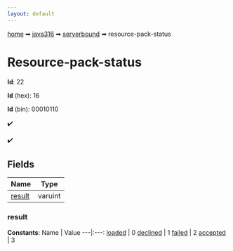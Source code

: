 ```yaml
---
layout: default
---
```


[home](/) ➡ [java316](/protocol/java316) ➡ [serverbound](/protocol/java316/serverbound) ➡ resource-pack-status

# Resource-pack-status

**Id**: 22

**Id** (hex): 16

**Id** (bin): 00010110

✔️

✔️

## Fields

Name | Type
---|---
[result](#result) | varuint

### result

**Constants**:
Name | Value
---|:---:
[loaded](result_loaded) | 0
[declined](result_declined) | 1
[failed](result_failed) | 2
[accepted](result_accepted) | 3

